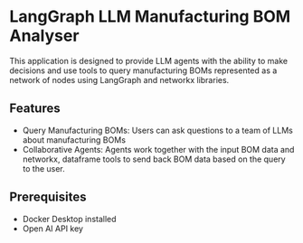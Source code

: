 # LangGraph LLM Manufacturing BOM Analyser

This application is designed to provide LLM agents with the ability to make decisions and use tools to query manufacturing BOMs represented as a network of nodes using LangGraph and networkx libraries.

## Features

- Query Manufacturing BOMs: Users can ask questions to a team of LLMs about manufacturing BOMs
- Collaborative Agents: Agents work together with the input BOM data and networkx, dataframe tools to send back BOM data based on the query to the user.

## Prerequisites

- Docker Desktop installed
- Open AI API key


